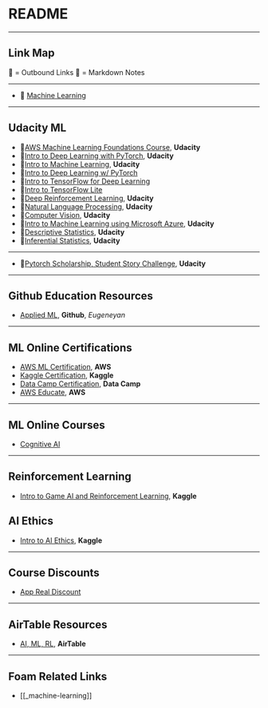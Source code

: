 # README

---

## Link Map

🔗 = Outbound Links
📘 = Markdown Notes

---

- 📘 [Machine Learning]()

---

## Udacity ML

- 🔗[AWS Machine Learning Foundations Course](https://classroom.udacity.com/courses/ud090/lessons/ac47b924-72d3-4bf9-971c-bfccfa368b02/concepts/0ea0ed14-f1ab-4119-bc5a-3ab2de6bc418), **Udacity**
- 🔗[Intro to Deep Learning with PyTorch](https://classroom.udacity.com/courses/ud188/lessons/b4ca7aaa-b346-43b1-ae7d-20d27b2eab65/concepts/a3b18b18-8496-4775-af48-921ab35bd306), **Udacity**
- 🔗[Intro to Machine Learning](https://classroom.udacity.com/courses/ud120/lessons/2410328539/concepts/30096788840923), **Udacity**
- 🔗[Intro to Deep Learning w/ PyTorch](https://www.udacity.com/course/deep-learning-pytorch--ud188)
- 🔗[Intro to TensorFlow for Deep Learning](https://www.udacity.com/course/intro-to-tensorflow-for-deep-learning--ud187)
- 🔗[Intro to TensorFlow Lite](https://www.udacity.com/course/intro-to-tensorflow-lite--ud190)
- 🔗[Deep Reinforcement Learning](https://www.udacity.com/course/deep-reinforcement-learning-nanodegree--nd893), **Udacity**
- 🔗[Natural Language Processing](https://www.udacity.com/course/natural-language-processing-nanodegree--nd892), **Udacity**
- 🔗[Computer Vision](https://www.udacity.com/course/computer-vision-nanodegree--nd891), **Udacity**
- 🔗[Intro to Machine Learning using Microsoft Azure](https://www.udacity.com/course/introduction-to-machine-learning-using-microsoft-azure--ud00333), **Udacity**
- 🔗[Descriptive Statistics](https://www.udacity.com/course/ud827), **Udacity**
- 🔗[Inferential Statistics](https://www.udacity.com/course/ud201), **Udacity**

---

- 🔗[Pytorch Scholarship, Student Story Challenge](https://sites.google.com/udacity.com/pytorch-scholarship-facebook/phase-1-archived/community-archived/top-5-student-stories/student-story-challenge), **Udacity**

---

## Github Education Resources

- [Applied ML](https://github.com/eugeneyan/applied-ml), **Github**, _Eugeneyan_

---

## ML Online Certifications

- [AWS ML Certification](https://aws.amazon.com/certification/certified-machine-learning-specialty/), **AWS**
- [Kaggle Certification](https://www.kaggle.com/learn), **Kaggle**
- [Data Camp Certification](https://www.datacamp.com/summerchallenge), **Data Camp**
- [AWS Educate](https://www.awseducate.com), **AWS**

---

## ML Online Courses

- [Cognitive AI](https://cognitiveclass.ai/courses)

---

## Reinforcement Learning

- [Intro to Game AI and Reinforcement Learning](https://www.kaggle.com/learn/intro-to-game-ai-and-reinforcement-learning), **Kaggle**

## AI Ethics

- [Intro to AI Ethics](https://www.kaggle.com/learn/intro-to-ai-ethics), **Kaggle**

---

## Course Discounts

- [App Real Discount](https://app.real.discount/)

---

## AirTable Resources

- [AI, ML, RL](https://airtable.com/shry34IwIbBpVThBV/tblOl5GlpuS7fCRIY), **AirTable**

---

## Foam Related Links

- [[_machine-learning]]
